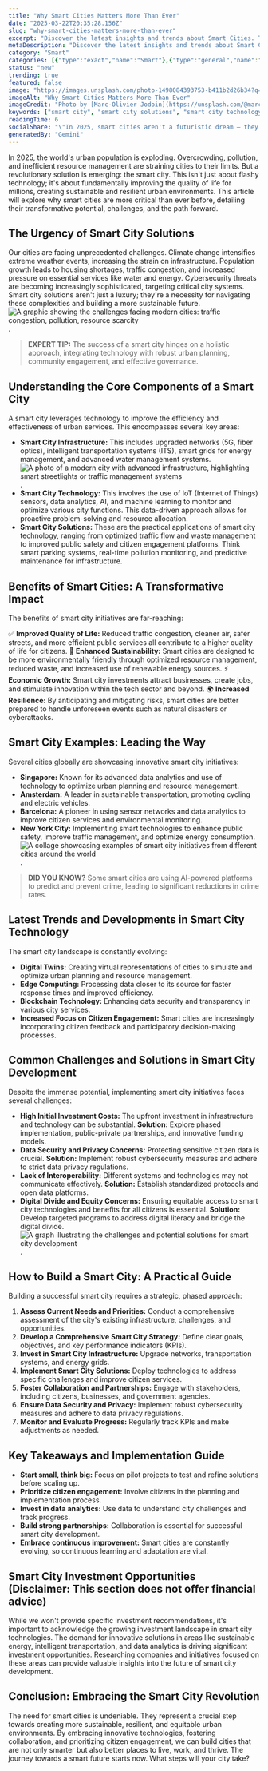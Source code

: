 ```yaml
---
title: "Why Smart Cities Matters More Than Ever"
date: "2025-03-22T20:35:28.156Z"
slug: "why-smart-cities-matters-more-than-ever"
excerpt: "Discover the latest insights and trends about Smart Cities. This comprehensive guide covers everything you need to know about Smart Cities in 2025."
metaDescription: "Discover the latest insights and trends about Smart Cities. This comprehensive guide covers everything you need to know about Smart Cities in 2025."
category: "Smart"
categories: [{"type":"exact","name":"Smart"},{"type":"general","name":"Urban Planning"},{"type":"medium","name":"Data Management"},{"type":"specific","name":"Sensor Networks"},{"type":"niche","name":"Predictive Policing"}]
status: "new"
trending: true
featured: false
image: "https://images.unsplash.com/photo-1498084393753-b411b2d26b34?q=85&w=1200&fit=max&fm=webp&auto=compress"
imageAlt: "Why Smart Cities Matters More Than Ever"
imageCredit: "Photo by [Marc-Olivier Jodoin](https://unsplash.com/@marcojodoin) on Unsplash"
keywords: ["smart city", "smart city solutions", "smart city technology", "smart city infrastructure", "benefits of smart cities", "smart city planning", "smart city examples", "best smart city initiatives", "how to build a smart city", "smart city investment opportunities"]
readingTime: 6
socialShare: "\"In 2025, smart cities aren't a futuristic dream – they're a crucial necessity for navigating the challenges of an exploding urban population and a changing climate.\""
generatedBy: "Gemini"
---
```




In 2025, the world's urban population is exploding.  Overcrowding, pollution, and inefficient resource management are straining cities to their limits.  But a revolutionary solution is emerging: the smart city.  This isn't just about flashy technology; it's about fundamentally improving the quality of life for millions, creating sustainable and resilient urban environments. This article will explore why smart cities are more critical than ever before, detailing their transformative potential, challenges, and the path forward.

## The Urgency of Smart City Solutions

Our cities are facing unprecedented challenges. Climate change intensifies extreme weather events, increasing the strain on infrastructure.  Population growth leads to housing shortages, traffic congestion, and increased pressure on essential services like water and energy.  Cybersecurity threats are becoming increasingly sophisticated, targeting critical city systems.  Smart city solutions aren't just a luxury; they're a necessity for navigating these complexities and building a more sustainable future. ![A graphic showing the challenges facing modern cities: traffic congestion, pollution, resource scarcity](https://images.unsplash.com/photo-1477519242566-6ae87c31d212?q=85&w=1200&fit=max&fm=webp&auto=compress).

> **EXPERT TIP:**  The success of a smart city hinges on a holistic approach, integrating technology with robust urban planning, community engagement, and effective governance.

## Understanding the Core Components of a Smart City

A smart city leverages technology to improve the efficiency and effectiveness of urban services.  This encompasses several key areas:

* **Smart City Infrastructure:**  This includes upgraded networks (5G, fiber optics), intelligent transportation systems (ITS), smart grids for energy management, and advanced water management systems.  ![A photo of a modern city with advanced infrastructure, highlighting smart streetlights or traffic management systems](https://images.unsplash.com/photo-1498084393753-b411b2d26b34?q=85&w=1200&fit=max&fm=webp&auto=compress).
* **Smart City Technology:** This involves the use of IoT (Internet of Things) sensors, data analytics, AI, and machine learning to monitor and optimize various city functions.  This data-driven approach allows for proactive problem-solving and resource allocation.
* **Smart City Solutions:** These are the practical applications of smart city technology, ranging from optimized traffic flow and waste management to improved public safety and citizen engagement platforms.  Think smart parking systems, real-time pollution monitoring, and predictive maintenance for infrastructure.

## Benefits of Smart Cities: A Transformative Impact

The benefits of smart city initiatives are far-reaching:

✅ **Improved Quality of Life:** Reduced traffic congestion, cleaner air, safer streets, and more efficient public services all contribute to a higher quality of life for citizens.
🔑 **Enhanced Sustainability:** Smart cities are designed to be more environmentally friendly through optimized resource management, reduced waste, and increased use of renewable energy sources.
⚡ **Economic Growth:** Smart city investments attract businesses, create jobs, and stimulate innovation within the tech sector and beyond.
🌍 **Increased Resilience:** By anticipating and mitigating risks, smart cities are better prepared to handle unforeseen events such as natural disasters or cyberattacks.

##  Smart City Examples: Leading the Way

Several cities globally are showcasing innovative smart city initiatives:

* **Singapore:** Known for its advanced data analytics and use of technology to optimize urban planning and resource management.
* **Amsterdam:** A leader in sustainable transportation, promoting cycling and electric vehicles.
* **Barcelona:**  A pioneer in using sensor networks and data analytics to improve citizen services and environmental monitoring.
* **New York City:** Implementing smart technologies to enhance public safety, improve traffic management, and optimize energy consumption. ![A collage showcasing examples of smart city initiatives from different cities around the world](https://images.unsplash.com/photo-1519010470956-6d877008eaa4?q=85&w=1200&fit=max&fm=webp&auto=compress).

> **DID YOU KNOW?**  Some smart cities are using AI-powered platforms to predict and prevent crime, leading to significant reductions in crime rates.

##  Latest Trends and Developments in Smart City Technology

The smart city landscape is constantly evolving:

* **Digital Twins:** Creating virtual representations of cities to simulate and optimize urban planning and resource management.
* **Edge Computing:** Processing data closer to its source for faster response times and improved efficiency.
* **Blockchain Technology:** Enhancing data security and transparency in various city services.
* **Increased Focus on Citizen Engagement:**  Smart cities are increasingly incorporating citizen feedback and participatory decision-making processes.

## Common Challenges and Solutions in Smart City Development

Despite the immense potential, implementing smart city initiatives faces several challenges:

* **High Initial Investment Costs:**  The upfront investment in infrastructure and technology can be substantial.  **Solution:**  Explore phased implementation, public-private partnerships, and innovative funding models.
* **Data Security and Privacy Concerns:**  Protecting sensitive citizen data is crucial.  **Solution:**  Implement robust cybersecurity measures and adhere to strict data privacy regulations.
* **Lack of Interoperability:**  Different systems and technologies may not communicate effectively.  **Solution:**  Establish standardized protocols and open data platforms.
* **Digital Divide and Equity Concerns:**  Ensuring equitable access to smart city technologies and benefits for all citizens is essential.  **Solution:**  Develop targeted programs to address digital literacy and bridge the digital divide. ![A graph illustrating the challenges and potential solutions for smart city development](https://images.unsplash.com/photo-1522124012782-163815c216f3?q=85&w=1200&fit=max&fm=webp&auto=compress).

##  How to Build a Smart City: A Practical Guide

Building a successful smart city requires a strategic, phased approach:

1. **Assess Current Needs and Priorities:** Conduct a comprehensive assessment of the city's existing infrastructure, challenges, and opportunities.
2. **Develop a Comprehensive Smart City Strategy:** Define clear goals, objectives, and key performance indicators (KPIs).
3. **Invest in Smart City Infrastructure:**  Upgrade networks, transportation systems, and energy grids.
4. **Implement Smart City Solutions:**  Deploy technologies to address specific challenges and improve citizen services.
5. **Foster Collaboration and Partnerships:**  Engage with stakeholders, including citizens, businesses, and government agencies.
6. **Ensure Data Security and Privacy:**  Implement robust cybersecurity measures and adhere to data privacy regulations.
7. **Monitor and Evaluate Progress:**  Regularly track KPIs and make adjustments as needed.

##  Key Takeaways and Implementation Guide

* **Start small, think big:** Focus on pilot projects to test and refine solutions before scaling up.
* **Prioritize citizen engagement:**  Involve citizens in the planning and implementation process.
* **Invest in data analytics:**  Use data to understand city challenges and track progress.
* **Build strong partnerships:**  Collaboration is essential for successful smart city development.
* **Embrace continuous improvement:**  Smart cities are constantly evolving, so continuous learning and adaptation are vital.

##  Smart City Investment Opportunities (Disclaimer: This section does not offer financial advice)

While we won't provide specific investment recommendations, it's important to acknowledge the growing investment landscape in smart city technologies.  The demand for innovative solutions in areas like sustainable energy, intelligent transportation, and data analytics is driving significant investment opportunities.  Researching companies and initiatives focused on these areas can provide valuable insights into the future of smart city development.

## Conclusion: Embracing the Smart City Revolution

The need for smart cities is undeniable.  They represent a crucial step towards creating more sustainable, resilient, and equitable urban environments.  By embracing innovative technologies, fostering collaboration, and prioritizing citizen engagement, we can build cities that are not only smarter but also better places to live, work, and thrive.  The journey towards a smart future starts now.  What steps will your city take?

